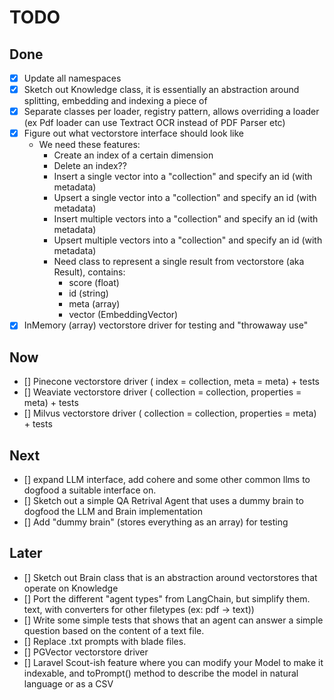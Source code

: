 
# TODO

## Done

- [x] Update all namespaces
- [x] Sketch out Knowledge class, it is essentially an abstraction around splitting, embedding and indexing a piece of
- [x] Separate classes per loader, registry pattern, allows overriding a loader (ex Pdf loader can use Textract OCR
  instead of PDF Parser etc)
- [x] Figure out what vectorstore interface should look like
    - We need these features:
        - Create an index of a certain dimension
        - Delete an index??
        - Insert a single vector into a "collection" and specify an id (with metadata)
        - Upsert a single vector into a "collection" and specify an id (with metadata)
        - Insert multiple vectors into a "collection" and specify an id (with metadata)
        - Upsert multiple vectors into a "collection" and specify an id (with metadata)
        - Need class to represent a single result from vectorstore (aka Result), contains:
            - score (float)
            - id (string)
            - meta (array)
            - vector (EmbeddingVector)
- [x] InMemory (array) vectorstore driver for testing and "throwaway use"

## Now

- [] Pinecone vectorstore driver ( index = collection, meta = meta) + tests
- [] Weaviate vectorstore driver ( collection = collection, properties = meta) + tests
- [] Milvus vectorstore driver ( collection = collection, properties = meta) + tests

## Next

- [] expand LLM interface, add cohere and some other common llms to dogfood a suitable interface on.
- [] Sketch out a simple QA Retrival Agent that uses a dummy brain to dogfood the LLM and Brain implementation
- [] Add "dummy brain" (stores everything as an array) for testing

## Later

- [] Sketch out Brain class that is an abstraction around vectorstores that operate on Knowledge
- [] Port the different "agent types" from LangChain, but simplify them.
  text, with converters for other filetypes (ex: pdf -> text))
- [] Write some simple tests that shows that an agent can answer a simple question based on the content of a text file.
- [] Replace .txt prompts with blade files.
- [] PGVector vectorstore driver
- [] Laravel Scout-ish feature where you can modify your Model to make it indexable, and toPrompt() method to describe
  the model in natural language or as a CSV 
